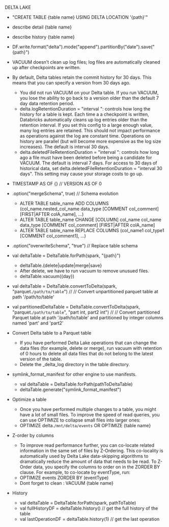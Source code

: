 DELTA LAKE

*  "CREATE TABLE {table name} USING DELTA LOCATION '{path}'"
* describe detail {table name}
* describe history {table name}
* DF.write.format("delta").mode("append").partitionBy("date").save("{path}")
* VACUUM doesn’t clean up log files; log files are automatically cleaned up after checkpoints are written.
* By default, Delta tables retain the commit history for 30 days. This means that you can specify a version from 30 days ago.
   * You did not run VACUUM on your Delta table. If you run VACUUM, you lose the ability to go back to a version older than the default 7 day data retention period.
   * delta.logRetentionDuration = "interval <interval>": controls how long the history for a table is kept. Each time a a checkpoint is written, Databricks automatically cleans up log entries older than the retention interval. If you set this config to a large enough value, many log entries are retained. This          should not impact performance as operations against the log are constant time. Operations on history are parallel (but will become more expensive as the log size increases). The default is interval 30 days.
   * delta.deletedFileRetentionDuration = "interval <interval>": controls how long ago a file must have been deleted before being a candidate for VACUUM. The default is interval 7 days. For access to 30 days of historical data, set delta.deletedFileRetentionDuration = "interval 30 days". This setting may cause your      storage costs to go up.

* TIMESTAMP AS OF {} // VERSION AS OF 0
* .option("mergeSchema", true) // Schema evolution
   * ALTER TABLE table_name ADD COLUMNS (col_name.nested_col_name data_type [COMMENT col_comment] [FIRST|AFTER colA_name], ...)
   * ALTER TABLE table_name CHANGE [COLUMN] col_name col_name data_type [COMMENT col_comment] [FIRST|AFTER colA_name]
   * ALTER TABLE table_name REPLACE COLUMNS (col_name1 col_type1 [COMMENT col_comment1], ...)
* .option("overwriteSchema", "true") // Replace table schema
*  val deltaTable = DeltaTable.forPath(spark, "{path}")
   * deltaTable.{delete|update|merge|save}
   * After delete, we have to run vacuum to remove unusued files.
   * deltaTable.vacuum({day})
* val deltaTable = DeltaTable.convertToDelta(spark, "parquet.`/path/to/table`") // // Convert unpartitioned parquet table at path '/path/to/table'
* val partitionedDeltaTable = DeltaTable.convertToDelta(spark, "parquet.`/path/to/table`", "part int, part2 int") // // Convert partitioned Parquet table at path '/path/to/table' and partitioned by integer columns named 'part' and 'part2'
* Convert Delta table to a Parquet table
   * If you have performed Delta Lake operations that can change the data files (for example, delete or merge), run vacuum with retention of 0 hours to delete all      data files that do not belong to the latest version of the table.
   * Delete the _delta_log directory in the table directory.
* symlink_format_manifest for other engine to use manifests.
   * val deltaTable = DeltaTable.forPath(pathToDeltaTable)
   * deltaTable.generate("symlink_format_manifest")
* Optimize a table
   * Once you have performed multiple changes to a table, you might have a lot of small files. To improve the speed of read queries, you can use OPTIMIZE to           collapse small files into larger ones:
   * OPTIMIZE delta.`/mnt/delta/events`  OR  OPTIMIZE {table name}
* Z-order by columns
   * To improve read performance further, you can co-locate related information in the same set of files by Z-Ordering. This co-locality is automatically used by        Delta Lake data-skipping algorithms to dramatically reduce the amount of data that needs to be read. To Z-Order data, you specify the columns to order on in        the ZORDER BY clause. For example, to co-locate by eventType, run:
   * OPTIMIZE events ZORDER BY (eventType)
   * Dont forget to clean : VACUUM {table name}
* History
   * val deltaTable = DeltaTable.forPath(spark, pathToTable)
   * val fullHistoryDF = deltaTable.history()    // get the full history of the table
   * val lastOperationDF = deltaTable.history(1) // get the last operation
